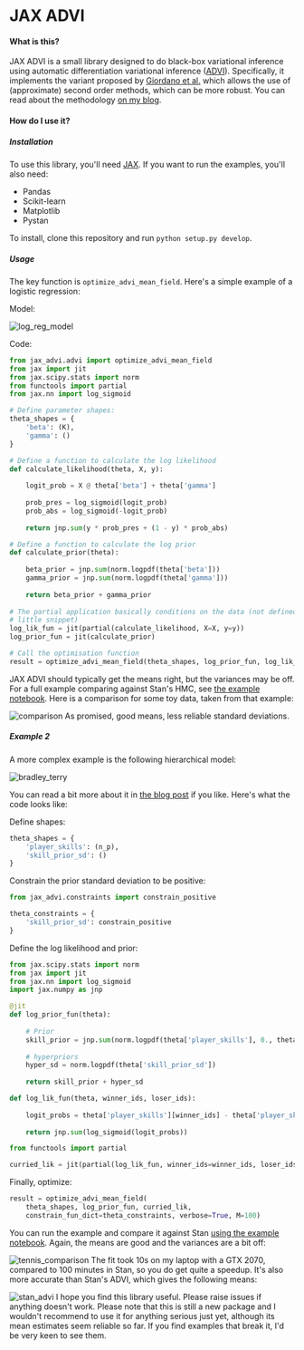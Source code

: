 # JAX ADVI

#### What is this?

JAX ADVI is a small library designed to do black-box variational inference using automatic differentiation variational inference ([ADVI](https://jmlr.org/papers/v18/16-107.html)). Specifically, it implements the variant proposed by [Giordano et al.](https://jmlr.org/papers/v19/17-670.html) which allows the use of (approximate) second order methods, which can be more robust. You can read about the methodology [on my blog](https://martiningram.github.io/deterministic-advi/).

#### How do I use it?

##### Installation

To use this library, you'll need [JAX](https://github.com/google/jax). If you want to run the examples, you'll also need:

* Pandas
* Scikit-learn
* Matplotlib
* Pystan

To install, clone this repository and run `python setup.py develop`.

##### Usage

The key function is `optimize_advi_mean_field`. Here's a simple example of a logistic regression:

Model:

![log_reg_model](images/log_reg_model.png)

Code:
```python
from jax_advi.advi import optimize_advi_mean_field
from jax import jit
from jax.scipy.stats import norm
from functools import partial
from jax.nn import log_sigmoid

# Define parameter shapes:
theta_shapes = {
    'beta': (K),
    'gamma': ()
}

# Define a function to calculate the log likelihood
def calculate_likelihood(theta, X, y):
    
    logit_prob = X @ theta['beta'] + theta['gamma']
    
    prob_pres = log_sigmoid(logit_prob)
    prob_abs = log_sigmoid(-logit_prob)
    
    return jnp.sum(y * prob_pres + (1 - y) * prob_abs)

# Define a function to calculate the log prior
def calculate_prior(theta):
    
    beta_prior = jnp.sum(norm.logpdf(theta['beta']))
    gamma_prior = jnp.sum(norm.logpdf(theta['gamma']))
    
    return beta_prior + gamma_prior
	
# The partial application basically conditions on the data (not defined in this
# little snippet)
log_lik_fun = jit(partial(calculate_likelihood, X=X, y=y))
log_prior_fun = jit(calculate_prior)

# Call the optimisation function
result = optimize_advi_mean_field(theta_shapes, log_prior_fun, log_lik_fun, n_draws=None)
```

JAX ADVI should typically get the means right, but the variances may be off. For a full example comparing against Stan's HMC, see [the example notebook](https://github.com/martiningram/jax_advi/blob/main/examples/Logistic%20regression%20example.ipynb). Here is a comparison for some toy data, taken from that example:

![comparison](images/logistic_reg_comparison.png)
As promised, good means, less reliable standard deviations.

##### Example 2

A more complex example is the following hierarchical model:

![bradley_terry](images/bradley_terry.png)

You can read a bit more about it in [the blog post](https://martiningram.github.io/deterministic-advi/) if you like. Here's what the code looks like:

Define shapes:

```python
theta_shapes = {
    'player_skills': (n_p),
    'skill_prior_sd': ()
}
```

Constrain the prior standard deviation to be positive:

```python
from jax_advi.constraints import constrain_positive

theta_constraints = {
    'skill_prior_sd': constrain_positive
}
```

Define the log likelihood and prior:

```python
from jax.scipy.stats import norm
from jax import jit
from jax.nn import log_sigmoid
import jax.numpy as jnp

@jit
def log_prior_fun(theta):
    
    # Prior
    skill_prior = jnp.sum(norm.logpdf(theta['player_skills'], 0., theta['skill_prior_sd']))
    
    # hyperpriors
    hyper_sd = norm.logpdf(theta['skill_prior_sd'])
    
    return skill_prior + hyper_sd

def log_lik_fun(theta, winner_ids, loser_ids):
    
    logit_probs = theta['player_skills'][winner_ids] - theta['player_skills'][loser_ids]
    
    return jnp.sum(log_sigmoid(logit_probs))

from functools import partial

curried_lik = jit(partial(log_lik_fun, winner_ids=winner_ids, loser_ids=loser_ids))
```

Finally, optimize:

```python
result = optimize_advi_mean_field(
	theta_shapes, log_prior_fun, curried_lik, 
	constrain_fun_dict=theta_constraints, verbose=True, M=100)
```

You can run the example and compare it against Stan [using the example notebook](https://github.com/martiningram/jax_advi/blob/main/examples/Tennis%20example.ipynb). Again, the means are good and the variances are a bit off:

![tennis_comparison](images/tennis_comparison.png)
The fit took 10s on my laptop with a GTX 2070, compared to 100 minutes in Stan, so you do get quite a speedup. It's also more accurate than Stan's ADVI, which gives the following means:

![stan_advi](images/tennis_comparison_stan_advi.png)
I hope you find this library useful. Please raise issues if anything doesn't work. Please note that this is still a new package and I wouldn't recommend to use it for anything serious just yet, although its mean estimates seem reliable so far. If you find examples that break it, I'd be very keen to see them.

